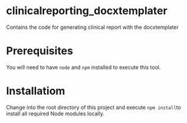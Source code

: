 # clinicalreporting_docxtemplater
Contains the code for generating clinical report with the docxtemplater

# Prerequisites
You will need to have `node` and `npm` installed to execute this tool.

# Installatiom

Change into the root directory of this project and execute `npm install`to install all required Node modules locally.
